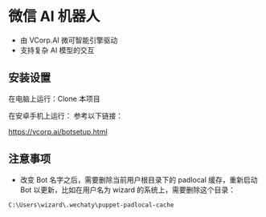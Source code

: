 # 微信 AI 机器人

- 由 VCorp.AI 微可智能引擎驱动
- 支持复杂 AI 模型的交互

## 安装设置

在电脑上运行：Clone 本项目

在安卓手机上运行： 参考以下链接：

https://vcorp.ai/botsetup.html

## 注意事项

- 改变 Bot 名字之后，需要删除当前用户根目录下的 padlocal 缓存，重新启动 Bot 以更新，比如在用户名为 wizard 的系统上，需要删除这个目录：

`C:\Users\wizard\.wechaty\puppet-padlocal-cache`
